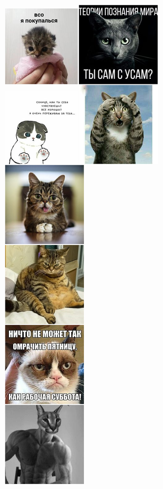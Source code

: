 <html>
<head>
    <title>Галерея</title>
    <link rel="stylesheet" type="text/css" href="styles.css">
</head>
<body>
    <div class="gallery">
        <img src="img/1.jpg" alt="img/1">
        <img src="img/2.jpg" alt="img/2">
        <img src="img/3.jpg" alt="img/3">
        <img src="img/4.jpg" alt="img/4">
        <img src="img/5.jpg" alt="img/5">
        <img src="img/6.jpg" alt="img/6">
        <img src="img/7.jpg" alt="img/7">
        <img src="img/8.jpg" alt="img/8">
    </div>
</body>
</html>
